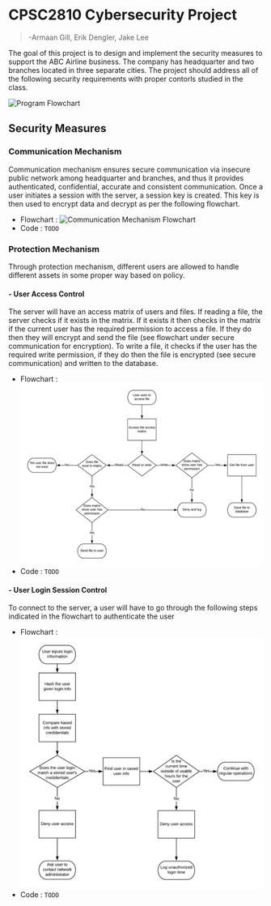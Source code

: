 # CPSC2810 Cybersecurity Project
>-Armaan Gill, Erik Dengler, Jake Lee

The goal of this project is to design and implement the security measures to support
the ABC Airline business. The company has headquarter and two branches located in three
separate cities. The project should address all of the following security requirements with
proper contorls studied in the class.

![Program Flowchart](/flowcharts/network$#32;security.png)


## Security Measures

### Communication Mechanism

Communication mechanism ensures secure communication via insecure public network among headquarter
and branches, and thus it provides authenticated, confidential, accurate and consistent communication.
Once a user initiates a session with the server, a session key is created. This key is then used to encrypt data and decrypt as per the following flowchart.
* Flowchart :
![Communication Mechanism Flowchart](/flowcharts/CommMechFlowchart.png)
* Code : `TODO`


### Protection Mechanism

Through protection mechanism, different users are allowed to handle different assets in some proper way based on policy.


#### - User Access Control 
The server will have an access matrix of users and files. If reading a file, the server checks if it exists in the matrix. If it exists it then checks in the matrix if the current user has the required permission to access a file. If they do then they will encrypt and send the file (see flowchart under secure communication for encryption). To write a file, it checks if the user has the required write permission, if they do then the file is encrypted (see secure communication) and written to the database.
  - Flowchart : 
![Asset Protection Flowchart](/flowcharts/Asset&#32;protection.png)
  - Code : `TODO`

#### - User Login Session Control 
To connect to the server, a user will have to go through the following steps indicated in the flowchart
to authenticate the user
  - Flowchart :
![Initial login Flowchart](/flowcharts/Initial&#32;login.png)
  - Code : `TODO`





